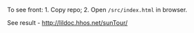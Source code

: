 To see front:
    1. Copy repo;
    2. Open `/src/index.html` in browser.

See result - http://lildoc.hhos.net/sunTour/